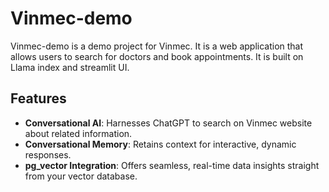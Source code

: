 # Vinmec-demo

Vinmec-demo is a demo project for Vinmec. It is a web application that allows users to search for doctors and book appointments. It is built on Llama index and streamlit UI.

## Features

- **Conversational AI**: Harnesses ChatGPT to search on Vinmec website about related information.
- **Conversational Memory**: Retains context for interactive, dynamic responses.
- **pg_vector Integration**: Offers seamless, real-time data insights straight from your vector database.

